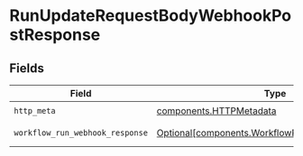 # RunUpdateRequestBodyWebhookPostResponse


## Fields

| Field                                                                                                    | Type                                                                                                     | Required                                                                                                 | Description                                                                                              |
| -------------------------------------------------------------------------------------------------------- | -------------------------------------------------------------------------------------------------------- | -------------------------------------------------------------------------------------------------------- | -------------------------------------------------------------------------------------------------------- |
| `http_meta`                                                                                              | [components.HTTPMetadata](../../models/components/httpmetadata.md)                                       | :heavy_check_mark:                                                                                       | N/A                                                                                                      |
| `workflow_run_webhook_response`                                                                          | [Optional[components.WorkflowRunWebhookResponse]](../../models/components/workflowrunwebhookresponse.md) | :heavy_minus_sign:                                                                                       | Successful Response                                                                                      |